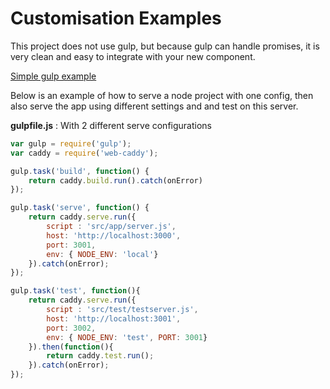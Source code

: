 # Customisation Examples

This project does not use gulp, but because gulp can handle promises, it is very clean and easy to integrate with your new component.

[Simple gulp example](/examples/gulpfile.js)

Below is an example of how to serve a node project with one config, then also serve the app using different settings and and test on this server.

**gulpfile.js** : With 2 different serve configurations

```javascript
var gulp = require('gulp');
var caddy = require('web-caddy');

gulp.task('build', function() {
    return caddy.build.run().catch(onError)
});

gulp.task('serve', function() {
    return caddy.serve.run({
        script : 'src/app/server.js',
        host: 'http://localhost:3000',
        port: 3001,
        env: { NODE_ENV: 'local'}
    }).catch(onError);
});

gulp.task('test', function(){
    return caddy.serve.run({
        script : 'src/test/testserver.js',
        host: 'http://localhost:3001',
        port: 3002,
        env: { NODE_ENV: 'test', PORT: 3001}
    }).then(function(){
        return caddy.test.run();
    }).catch(onError);
});

```